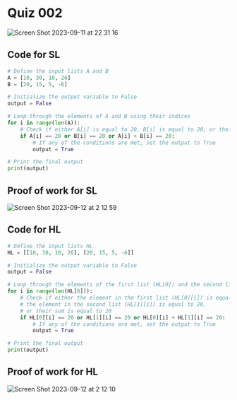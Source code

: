 # Quiz 002
<img width="max" alt="Screen Shot 2023-09-11 at 22 31 16" src="https://github.com/hasmhib/unit1-2024/assets/142870448/97a28f9d-e79a-41a1-adb3-7ff5ee87023b">

## Code for SL

```py
# Define the input lists A and B
A = [10, 30, 10, 26]
B = [20, 15, 5, -6]

# Initialize the output variable to False
output = False

# Loop through the elements of A and B using their indices
for i in range(len(A)):
    # Check if either A[i] is equal to 20, B[i] is equal to 20, or their sum is equal to 20
    if A[i] == 20 or B[i] == 20 or A[i] + B[i] == 20:
        # If any of the conditions are met, set the output to True
        output = True

# Print the final output
print(output)

```

## Proof of work for SL
<img width="max" alt="Screen Shot 2023-09-12 at 2 12 59" src="https://github.com/hasmhib/unit1-2024/assets/142870448/188eaa8a-d030-45b7-9da5-71d9b42fc3d9">


## Code for HL

```py
# Define the input lists HL
HL = [[10, 30, 10, 26], [20, 15, 5, -6]]

# Initialize the output variable to False
output = False

# Loop through the elements of the first list (HL[0]) and the second list (HL[1]) using their indices
for i in range(len(HL[0])):
    # Check if either the element in the first list (HL[0][i]) is equal to 20,
    # the element in the second list (HL[1][i]) is equal to 20,
    # or their sum is equal to 20
    if HL[0][i] == 20 or HL[1][i] == 20 or HL[0][i] + HL[1][i] == 20:
        # If any of the conditions are met, set the output to True
        output = True

# Print the final output
print(output)
```

## Proof of work for HL
<img width="max" alt="Screen Shot 2023-09-12 at 2 12 10" src="https://github.com/hasmhib/unit1-2024/assets/142870448/be9b2a00-6a93-4897-a4c9-2717e02e0039">
